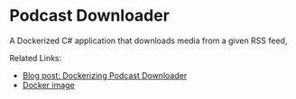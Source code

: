 # Podcast Downloader

A Dockerized C# application that downloads media from a given RSS feed,

Related Links:

* [Blog post: Dockerizing Podcast Downloader](https://devpower.co.uk/tools/dockerizing-podcast-downloader/)
* [Docker image](https://hub.docker.com/repository/docker/devpowercouk/podcast-downloader)
